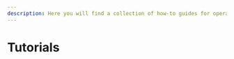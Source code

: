 ```yaml
---
description: Here you will find a collection of how-to guides for operators or developers
---
```


# Tutorials


